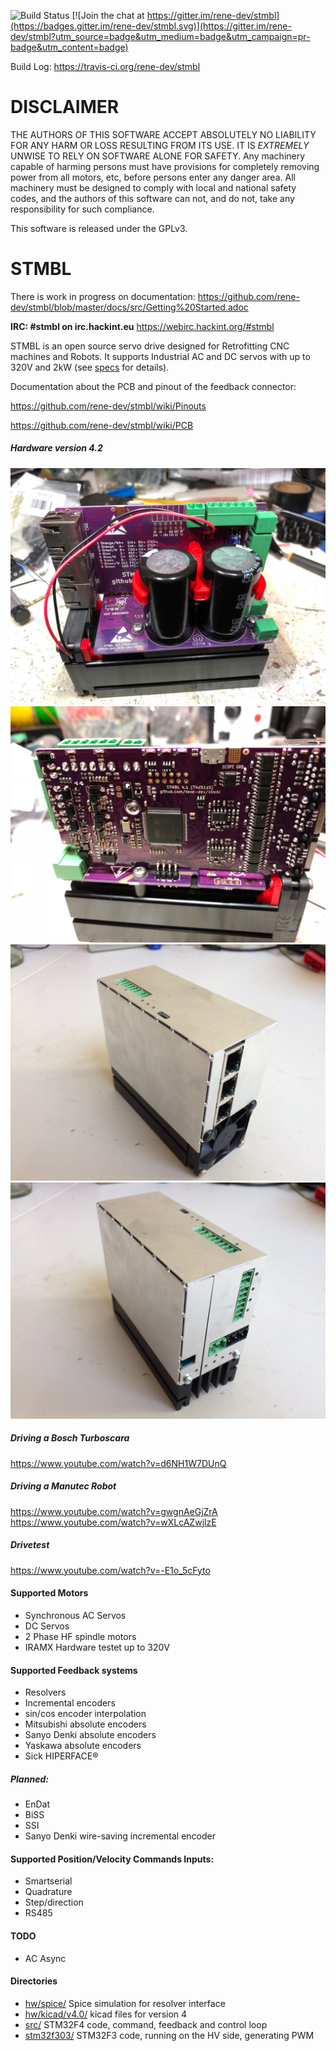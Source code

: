 ![Build Status](https://travis-ci.org/rene-dev/stmbl.svg)
[![Join the chat at https://gitter.im/rene-dev/stmbl](https://badges.gitter.im/rene-dev/stmbl.svg)](https://gitter.im/rene-dev/stmbl?utm_source=badge&utm_medium=badge&utm_campaign=pr-badge&utm_content=badge)

Build Log: https://travis-ci.org/rene-dev/stmbl

DISCLAIMER
===

THE AUTHORS OF THIS SOFTWARE ACCEPT ABSOLUTELY NO LIABILITY FOR
ANY HARM OR LOSS RESULTING FROM ITS USE.  IT IS _EXTREMELY_ UNWISE
TO RELY ON SOFTWARE ALONE FOR SAFETY.  Any machinery capable of
harming persons must have provisions for completely removing power
from all motors, etc, before persons enter any danger area.  All
machinery must be designed to comply with local and national safety
codes, and the authors of this software can not, and do not, take
any responsibility for such compliance.

This software is released under the GPLv3.

STMBL
=====
There is work in progress on documentation: https://github.com/rene-dev/stmbl/blob/master/docs/src/Getting%20Started.adoc

**IRC: #stmbl on irc.hackint.eu**
https://webirc.hackint.org/#stmbl

STMBL is an open source servo drive designed for Retrofitting CNC machines and Robots. It supports Industrial AC and DC servos with up to 320V and 2kW (see [specs](https://github.com/rene-dev/stmbl/wiki/specs) for details).

Documentation about the PCB and pinout of the feedback connector:

https://github.com/rene-dev/stmbl/wiki/Pinouts

https://github.com/rene-dev/stmbl/wiki/PCB

##### Hardware version 4.2
![top](https://github.com/rene-dev/rene-dev.github.io/raw/master/IMG_3592.JPG)
![bot](https://github.com/rene-dev/rene-dev.github.io/raw/master/IMG_3590.JPG)
![case1](https://github.com/rene-dev/rene-dev.github.io/raw/master/stmblcase1.jpg)
![case2](https://github.com/rene-dev/rene-dev.github.io/raw/master/stmblcase2.jpg)

##### Driving a Bosch Turboscara
https://www.youtube.com/watch?v=d6NH1W7DUnQ

##### Driving a Manutec Robot
https://www.youtube.com/watch?v=gwgnAeGjZrA  
https://www.youtube.com/watch?v=wXLcAZwjlzE

##### Drivetest
https://www.youtube.com/watch?v=-E1o_5cFyto

#### Supported Motors
* Synchronous AC Servos
* DC Servos
* 2 Phase HF spindle motors
* IRAMX Hardware testet up to 320V

#### Supported Feedback systems
* Resolvers
* Incremental encoders
* sin/cos encoder interpolation
* Mitsubishi absolute encoders
* Sanyo Denki absolute encoders
* Yaskawa absolute encoders
* Sick HIPERFACE®

##### Planned:
* EnDat
* BiSS
* SSI
* Sanyo Denki wire-saving incremental encoder

#### Supported Position/Velocity Commands Inputs:
* Smartserial
* Quadrature
* Step/direction
* RS485

#### TODO
* AC Async

#### Directories
* [hw/spice/](hw/spice/) Spice simulation for resolver interface
* [hw/kicad/v4.0/](hw/kicad/v4.0/) kicad files for version 4
* [src/](src/) STM32F4 code, command, feedback and control loop
* [stm32f303/](stm32f303/) STM32F3 code, running on the HV side, generating PWM

